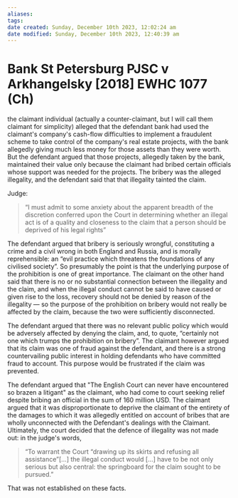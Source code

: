 ```yaml
---
aliases: 
tags: 
date created: Sunday, December 10th 2023, 12:02:24 am
date modified: Sunday, December 10th 2023, 12:40:39 am
---
```


# Bank St Petersburg PJSC v Arkhangelsky [2018] EWHC 1077 (Ch)

 the claimant individual (actually a counter-claimant, but I will call them claimant for simplicity) alleged that the defendant bank had used the claimant's company's cash-flow difficulties to implement a fraudulent scheme to take control of the company's real estate projects, with the bank allegedly giving much less money for those assets than they were worth. But the defendant argued that those projects, allegedly taken by the bank, maintained their value only because the claimant had bribed certain officials whose support was needed for the projects. The bribery was the alleged illegality, and the defendant said that that illegality tainted the claim.

 

 Judge:

 >“I must admit to some anxiety about the apparent breadth of the discretion conferred upon the Court in determining whether an illegal act is of a quality and closeness to the claim that a person should be deprived of his legal rights”

The defendant argued that bribery is seriously wrongful, constituting a crime and a civil wrong in both England and Russia, and is morally reprehensible: an “evil practice which threatens the foundations of any civilised society”. So presumably the point is that the underlying purpose of the prohibition is one of great importance. The claimant on the other hand said that there is no or no substantial connection between the illegality and the claim, and when the illegal conduct cannot be said to have caused or given rise to the loss, recovery should not be denied by reason of the illegality — so the purpose of the prohibition on bribery would not really be affected by the claim, because the two were sufficiently disconnected.

The defendant argued that there was no relevant public policy which would be adversely affected by denying the claim, and, to quote, “certainly not one which trumps the prohibition on bribery”. The claimant however argued that its claim was one of fraud against the defendant, and there is a strong countervailing public interest in holding defendants who have committed fraud to account. This purpose would be frustrated if the claim was prevented.

The defendant argued that "The English Court can never have encountered so brazen a litigant" as the claimant, who had come to court seeking relief despite bribing an official in the sum of 160 million USD. The claimant argued that it was disproportionate to deprive the claimant of the entirety of the damages to which it was allegedly entitled on account of bribes that are wholly unconnected with the Defendant's dealings with the Claimant. Ultimately, the court decided that the defence of illegality was not made out: in the judge's words,

> “To warrant the Court “drawing up its skirts and refusing all assistance”[…] the illegal conduct would […] have to be not only serious but also central: the springboard for the claim sought to be pursued.”

That was not established on these facts.
